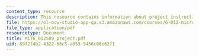 ```yaml
---
content_type: resource
description: This resource contains information about project instructions.
file: https://ol-ocw-studio-app-qa.s3.amazonaws.com/courses/6-012-microelectronic-devices-and-circuits-spring-2009/89f2f4b2432266c5a8539456c06c62f1_MIT6_012S09_project.pdf
file_type: application/pdf
resourcetype: Document
title: MIT6_012S09_project.pdf
uid: 89f2f4b2-4322-66c5-a853-9456c06c62f1
---
```

